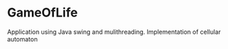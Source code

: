 # GameOfLife

Application using Java swing and mulithreading. 
Implementation of cellular automaton

